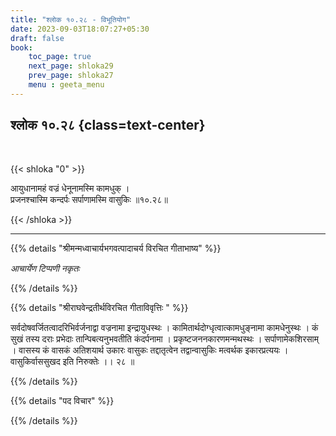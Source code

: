 ```yaml
---
title: "श्लोक १०.२८ - विभूतियोग"
date: 2023-09-03T18:07:27+05:30
draft: false
book:
    toc_page: true
    next_page: shloka29
    prev_page: shloka27
    menu : geeta_menu
---
```




## श्लोक १०.२८ {class=text-center}

<br/>

{{< shloka  "0"  >}}

आयुधानामहं वज्रं धेनूनामस्मि कामधुक् ।  
प्रजनश्चास्मि कन्दर्पः सर्पाणामस्मि वासुकिः ॥१०.२८॥  

{{< /shloka >}}

---


{{% details "श्रीमन्मध्वाचार्यभगवत्पादाचर्य विरचित  गीताभाष्य" %}}

*आचार्येण टिप्पणी नकृतः*

{{% /details %}}



{{% details "श्रीराघवेन्द्रतीर्थविरचित गीताविवृत्तिः " %}}

सर्वदोषवर्जितत्वादरिभिर्वर्जनाद्वा वज्रनामा 
इन्द्रायुधस्थः । कामितार्थदोग्धृत्वात्कामधुङ्नामा 
कामधेनुस्थः । कं सुखं तस्य दराः प्रभेदाः
तान्पिबत्यनुभवतीति कंदर्पनामा । 
प्रकृष्टजननकारणमन्मथस्थः । 
सर्पाणामेकशिरसाम्‌ । वासस्य कं वासकं 
अतिशयार्थ उकारः वासुकः
तद्दातृत्वेन तद्वान्वासुकिः मत्वर्थक इकारप्रत्ययः । 
वासुकिर्वाससुखद इति निरुक्तेः ।। २८ ॥

{{% /details %}}



{{% details "पद विचार" %}}


{{% /details %}}
